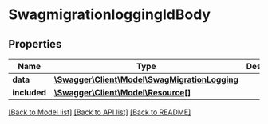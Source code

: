 # SwagmigrationloggingIdBody

## Properties
Name | Type | Description | Notes
------------ | ------------- | ------------- | -------------
**data** | [**\Swagger\Client\Model\SwagMigrationLogging**](SwagMigrationLogging.md) |  | [optional] 
**included** | [**\Swagger\Client\Model\Resource[]**](Resource.md) |  | [optional] 

[[Back to Model list]](../../README.md#documentation-for-models) [[Back to API list]](../../README.md#documentation-for-api-endpoints) [[Back to README]](../../README.md)

